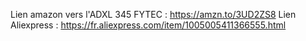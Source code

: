 Lien amazon vers l'ADXL 345 FYTEC : https://amzn.to/3UD2ZS8
Lien Aliexpress : https://fr.aliexpress.com/item/1005005411366555.html